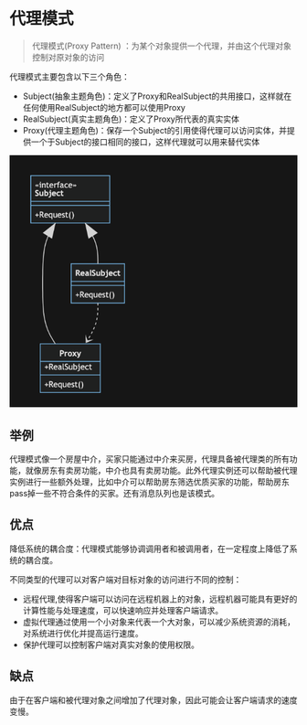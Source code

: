 # 代理模式

> 代理模式(Proxy Pattern) ：为某个对象提供一个代理，并由这个代理对象控制对原对象的访问

代理模式主要包含以下三个角色：

- Subject(抽象主题角色)：定义了Proxy和RealSubject的共用接口，这样就在任何使用RealSubject的地方都可以使用Proxy
- RealSubject(真实主题角色)：定义了Proxy所代表的真实实体
- Proxy(代理主题角色)：保存一个Subject的引用使得代理可以访问实体，并提供一个于Subject的接口相同的接口，这样代理就可以用来替代实体

![代理模式](../../img/structural/proxy.png)

## 举例

代理模式像一个房屋中介，买家只能通过中介来买房，代理具备被代理类的所有功能，就像房东有卖房功能，中介也具有卖房功能。此外代理实例还可以帮助被代理实例进行一些额外处理，比如中介可以帮助房东筛选优质买家的功能，帮助房东pass掉一些不符合条件的买家。还有消息队列也是该模式。

## 优点

降低系统的耦合度：代理模式能够协调调用者和被调用者，在一定程度上降低了系统的耦合度。

不同类型的代理可以对客户端对目标对象的访问进行不同的控制：

- 远程代理,使得客户端可以访问在远程机器上的对象，远程机器可能具有更好的计算性能与处理速度，可以快速响应并处理客户端请求。
- 虚拟代理通过使用一个小对象来代表一个大对象，可以减少系统资源的消耗，对系统进行优化并提高运行速度。
- 保护代理可以控制客户端对真实对象的使用权限。

## 缺点

由于在客户端和被代理对象之间增加了代理对象，因此可能会让客户端请求的速度变慢。
